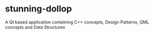 # stunning-dollop
A Qt based application containing C++ concepts, Design Patterns, QML concepts and Data Structures

